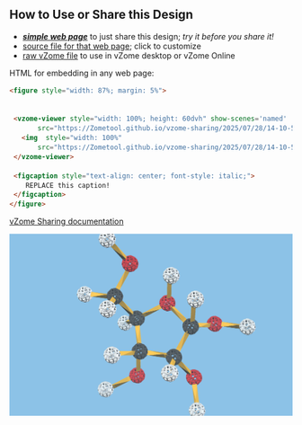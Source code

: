 
## How to Use or Share this Design

 - [***simple web page***](<https://Zometool.github.io/vzome-sharing/2025/07/28/14-10-55-BIO_23_DNA_Rib+/>) to just share this design; *try it before you share it!*
 - [source file for that web page](<https://github.com/Zometool/vzome-sharing/edit/main/2025/07/28/14-10-55-BIO_23_DNA_Rib+/index.md>); click to customize
 - [raw vZome file](<https://raw.githubusercontent.com/Zometool/vzome-sharing/main/2025/07/28/14-10-55-BIO_23_DNA_Rib+/BIO_23_DNA_Rib+.vZome>) to use in vZome desktop or vZome Online
 
 HTML for embedding in any web page:
 ```html
<figure style="width: 87%; margin: 5%">
  
  
  <vzome-viewer style="width: 100%; height: 60dvh" show-scenes='named'
        src="https://Zometool.github.io/vzome-sharing/2025/07/28/14-10-55-BIO_23_DNA_Rib+/BIO_23_DNA_Rib+.vZome" >
    <img  style="width: 100%"
        src="https://Zometool.github.io/vzome-sharing/2025/07/28/14-10-55-BIO_23_DNA_Rib+/BIO_23_DNA_Rib+.png" >
  </vzome-viewer>

  <figcaption style="text-align: center; font-style: italic;">
     REPLACE this caption!
  </figcaption>
</figure>

 ```

[vZome Sharing documentation](https://vzome.github.io/vzome/sharing.html#how-it-works)

![Image](<BIO_23_DNA_Rib+.png>)

